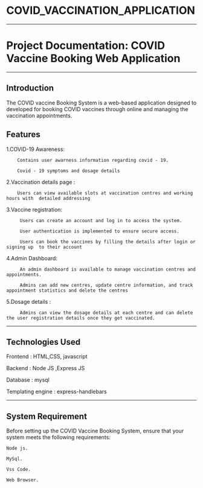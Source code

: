 # COVID_VACCINATION_APPLICATION
----------------------------------------------------------------------------------------------------------------------------------------------------------------------------------
# Project Documentation: COVID Vaccine Booking Web Application
----------------------------------------------------------------------------------------------------------------------------------------------------------------------------------
 
 Introduction
 ---------------------------------------------------------------------------------------------------------------------------------------------------------------------------------
  
  The COVID vaccine Booking System is a web-based application designed to developed for booking COVID vaccines through online and managing the vaccination appointments.
  
 Features
  ---------------------------------------------------------------------------------------------------------------------------------------------------------------------------------
  1.COVID-19 Awareness:
  
        Contains user awarness information regarding covid - 19.
        
        Covid - 19 symptoms and dosage details
        
  2.Vaccination details page : 
  
        Users can view available slots at vaccination centres and working hours with  detailed addressing
        
  3.Vaccine registration:
  
         Users can create an account and log in to access the system.
         
         User authentication is implemented to ensure secure access.
         
         Users can book the vaccines by filling the details after login or signing up  to their account
         
  4.Admin Dashboard:
  
         An admin dashboard is available to manage vaccination centres and  appointments.
         
         Admins can add new centres, update centre information, and track appointment statistics and delete the centres
         
  5.Dosage details :
  
         Admins can view the dosage details at each centre and can delete the user registration details once they get vaccinated.

-----------------------------------------------------------------------------------------------------------------------------------------------------------------------------------
 Technologies Used
------------------------------------------------------------------------------------------------------------------------------------------------------------------------------------
Frontend : HTML,CSS, javascript

Backend : Node JS ,Express JS 

Database : mysql 

Templating engine : express-handlebars

-----------------------------------------------------------------------------------------------------------------------------------------------------------------------------------
System Requirement
-----------------------------------------------------------------------------------------------------------------------------------------------------------------------------------
Before setting up the COVID Vaccine Booking System, ensure that your system meets the following requirements:

    Node js. 
    
    MySql.
    
    Vss Code.
    
    Web Browser.
    
 
    
         
         
         
         
         
